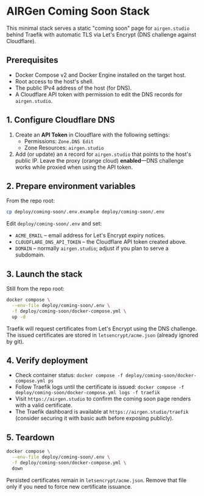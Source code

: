 # AIRGen Coming Soon Stack

This minimal stack serves a static "coming soon" page for `airgen.studio` behind Traefik with automatic TLS via Let's Encrypt (DNS challenge against Cloudflare).

## Prerequisites

- Docker Compose v2 and Docker Engine installed on the target host.
- Root access to the host's shell.
- The public IPv4 address of the host (for DNS).
- A Cloudflare API token with permission to edit the DNS records for `airgen.studio`.

## 1. Configure Cloudflare DNS

1. Create an **API Token** in Cloudflare with the following settings:
   - Permissions: `Zone.DNS Edit`
   - Zone Resources: `airgen.studio`
2. Add (or update) an `A` record for `airgen.studio` that points to the host's public IP. Leave the proxy (orange cloud) **enabled**—DNS challenge works while proxied when using the API token.

## 2. Prepare environment variables

From the repo root:

```bash
cp deploy/coming-soon/.env.example deploy/coming-soon/.env
```

Edit `deploy/coming-soon/.env` and set:

- `ACME_EMAIL` – email address for Let's Encrypt expiry notices.
- `CLOUDFLARE_DNS_API_TOKEN` – the Cloudflare API token created above.
- `DOMAIN` – normally `airgen.studio`; adjust if you plan to serve a subdomain.

## 3. Launch the stack

Still from the repo root:

```bash
docker compose \
  --env-file deploy/coming-soon/.env \
  -f deploy/coming-soon/docker-compose.yml \
  up -d
```

Traefik will request certificates from Let's Encrypt using the DNS challenge. The issued certificates are stored in `letsencrypt/acme.json` (already ignored by git).

## 4. Verify deployment

- Check container status: `docker compose -f deploy/coming-soon/docker-compose.yml ps`
- Follow Traefik logs until the certificate is issued: `docker compose -f deploy/coming-soon/docker-compose.yml logs -f traefik`
- Visit `https://airgen.studio` to confirm the coming soon page renders with a valid certificate.
- The Traefik dashboard is available at `https://airgen.studio/traefik` (consider securing it with basic auth before exposing publicly).

## 5. Teardown

```bash
docker compose \
  --env-file deploy/coming-soon/.env \
  -f deploy/coming-soon/docker-compose.yml \
  down
```

Persisted certificates remain in `letsencrypt/acme.json`. Remove that file only if you need to force new certificate issuance.
